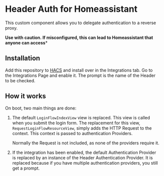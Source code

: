 # Header Auth for Homeassistant

This custom component allows you to delegate authentication to a reverse proxy.

**Use with caution. If misconfigured, this can lead to Homeassistant that anyone can access***

## Installation

Add this repository to [HACS](https://hacs.xyz/) and install over in the Integrations tab. Go to the Integrations Page and enable it. The prompt is the name of the Header to be checked.

## How it works

On boot, two main things are done:

1. The default `LoginFlowIndexView` view is replaced. This view is called when you submit the login form. The replacement for this view, `RequestLoginFlowResourceView`, simply adds the HTTP Request to the context. This context is passed to authentication Providers.

    Normally the Request is not included, as none of the providers require it.

2. If the integration has been enabled, the default Authentication Provider is replaced by an instance of the Header Authentication Provider. It is replaced because if you have multiple authentication providers, you still get a prompt.
